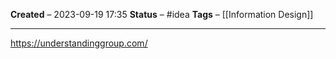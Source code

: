 **Created** – 2023-09-19 17:35
**Status** – #idea
**Tags** – [[Information Design]]

---

https://understandinggroup.com/